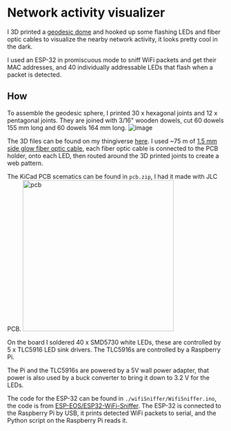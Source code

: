 # Network activity visualizer
I 3D printed a [geodesic dome](https://en.wikipedia.org/wiki/Geodesic_dome) and hooked up some flashing LEDs and fiber optic cables to visualize the nearby network activity, it looks pretty cool in the dark.

I used an ESP-32 in promiscuous mode to sniff WiFi packets and get their MAC addresses, and 40 individually addressable LEDs that flash when a packet is detected.
## How
To assemble the geodesic sphere, I printed 30 x hexagonal joints and 12 x pentagonal joints. They are joined with 3/16" wooden dowels, cut 60 dowels 155 mm long and 60 dowels 164 mm long.
![image](https://github.com/user-attachments/assets/cbb0a9e2-af94-4c25-a8a7-b5604b92b205)

The 3D files can be found on my thingiverse [here](https://www.thingiverse.com/thing:6896625). I used ~75 m of [1.5 mm side glow fiber optic cable](https://www.aliexpress.com/item/32807597828.html?spm=a2g0o.order_list.order_list_main.36.3d891802ASmCDw), each fiber optic cable is connected to the PCB holder, onto each LED, then routed around the 3D printed joints to create a web pattern.


The KiCad PCB scematics can be found in `pcb.zip`, I had it made with JLC PCB.
<img src="https://github.com/user-attachments/assets/c205f653-6d94-40c7-ba2f-4350611aec39" alt="pcb" height="350"/>

On the board I soldered 40 x SMD5730 white LEDs, these are controlled by 5 x TLC5916 LED sink drivers. The TLC5916s are controlled by a Raspberry Pi.

The Pi and the TLC5916s are powered by a 5V wall power adapter, that power is also used by a buck converter to bring it down to 3.2 V for the LEDs.

The code for the ESP-32 can be found in `./wifiSniffer/WifiSniffer.ino`, the code is from [ESP-EOS/ESP32-WiFi-Sniffer](https://github.com/ESP-EOS/ESP32-WiFi-Sniffer). The ESP-32 is connected to the Raspberry Pi by USB, it prints detected WiFi packets to serial, and the Python script on the Raspberry Pi reads it.
